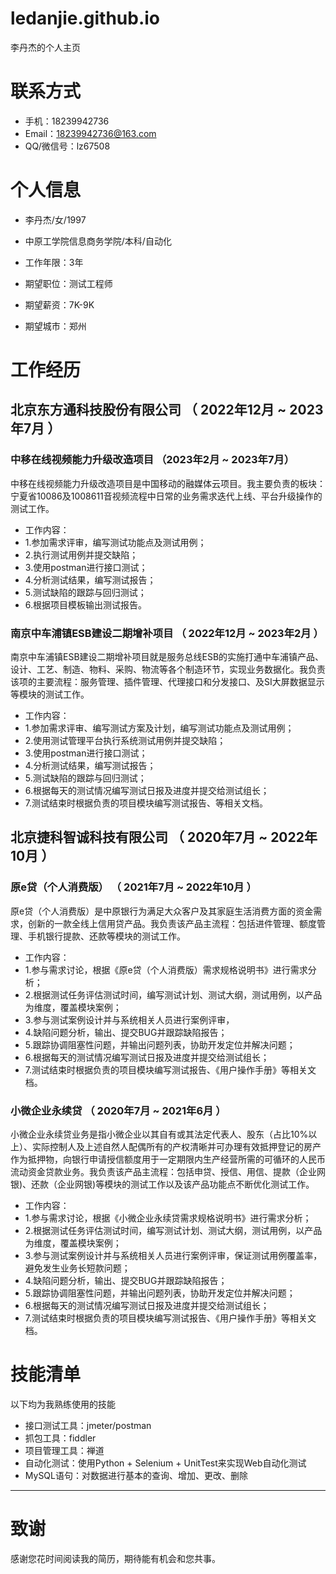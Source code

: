 # ledanjie.github.io
李丹杰的个人主页

# 联系方式
- 手机：18239942736
- Email：18239942736@163.com
- QQ/微信号：lz67508

# 个人信息

 - 李丹杰/女/1997
 - 中原工学院信息商务学院/本科/自动化
 - 工作年限：3年
   
 - 期望职位：测试工程师
 - 期望薪资：7K-9K
 - 期望城市：郑州


# 工作经历

## 北京东方通科技股份有限公司 （ 2022年12月 ~ 2023年7月 ）

### 中移在线视频能力升级改造项目 （2023年2月 ~ 2023年7月）
中移在线视频能力升级改造项目是中国移动的融媒体云项目。我主要负责的板块：宁夏省10086及1008611音视频流程中日常的业务需求迭代上线、平台升级操作的测试工作。
- 工作内容：
 - 1.参加需求评审，编写测试功能点及测试用例；
 - 2.执行测试用例并提交缺陷；
 - 3.使用postman进行接口测试；
 - 4.分析测试结果，编写测试报告；
 - 5.测试缺陷的跟踪与回归测试；
 - 6.根据项目模板输出测试报告。

### 南京中车浦镇ESB建设二期增补项目 （ 2022年12月 ~ 2023年2月 ）
南京中车浦镇ESB建设二期增补项目就是服务总线ESB的实施打通中车浦镇产品、设计、工艺、制造、物料、采购、物流等各个制造环节，实现业务数据化。我负责该项的主要流程：服务管理、插件管理、代理接口和分发接口、及SI大屏数据显示等模块的测试工作。
 - 工作内容：
 - 1.参加需求评审、编写测试方案及计划，编写测试功能点及测试用例；
 - 2.使用测试管理平台执行系统测试用例并提交缺陷；
 - 3.使用postman进行接口测试；
 - 4.分析测试结果，编写测试报告；
 - 5.测试缺陷的跟踪与回归测试；
 - 6.根据每天的测试情况编写测试日报及进度并提交给测试组长；
 - 7.测试结束时根据负责的项目模块编写测试报告、等相关文档。

## 北京捷科智诚科技有限公司 （ 2020年7月 ~ 2022年10月 ）

### 原e贷（个人消费版） （ 2021年7月 ~ 2022年10月 ）
原e贷（个人消费版）是中原银行为满足大众客户及其家庭生活消费方面的资金需求，创新的一款全线上信用贷产品。我负责该产品主流程：包括进件管理、额度管理、手机银行提款、还款等模块的测试工作。
- 工作内容：
 - 1.参与需求讨论，根据《原e贷（个人消费版）需求规格说明书》进行需求分析；
 - 2.根据测试任务评估测试时间，编写测试计划、测试大纲，测试用例，以产品为维度，覆盖模块案例；
 - 3.参与测试案例设计并与系统相关人员进行案例评审，
 - 4.缺陷问题分析，输出、提交BUG并跟踪缺陷报告；
 - 5.跟踪协调阻塞性问题，并输出问题列表，协助开发定位并解决问题；
 - 6.根据每天的测试情况编写测试日报及进度并提交给测试组长；
 - 7.测试结束时根据负责的项目模块编写测试报告、《用户操作手册》等相关文档。

### 小微企业永续贷  （ 2020年7月 ~ 2021年6月 ）
小微企业永续贷业务是指小微企业以其自有或其法定代表人、股东（占比10%以上）、实际控制人及上述自然人配偶所有的产权清晰并可办理有效抵押登记的房产作为抵押物，向银行申请授信额度用于一定期限内生产经营所需的可循环的人民币流动资金贷款业务。我负责该产品主流程：包括申贷、授信、用信、提款（企业网银)、还款（企业网银)等模块的测试工作以及该产品功能点不断优化测试工作。
- 工作内容：
 - 1.参与需求讨论，根据《小微企业永续贷需求规格说明书》进行需求分析；
 - 2.根据测试任务评估测试时间，编写测试计划、测试大纲，测试用例，以产品为维度，覆盖模块案例；
 - 3.参与测试案例设计并与系统相关人员进行案例评审，保证测试用例覆盖率，避免发生业务长短款问题；
 - 4.缺陷问题分析，输出、提交BUG并跟踪缺陷报告；
 - 5.跟踪协调阻塞性问题，并输出问题列表，协助开发定位并解决问题；
 - 6.根据每天的测试情况编写测试日报及进度并提交给测试组长；
 - 7.测试结束时根据负责的项目模块编写测试报告、《用户操作手册》等相关文档。  

# 技能清单

以下均为我熟练使用的技能

- 接口测试工具：jmeter/postman
- 抓包工具：fiddler
- 项目管理工具：禅道
- 自动化测试：使用Python + Selenium + UnitTest来实现Web自动化测试
- MySQL语句：对数据进行基本的查询、增加、更改、删除
      
---      
# 致谢
感谢您花时间阅读我的简历，期待能有机会和您共事。
